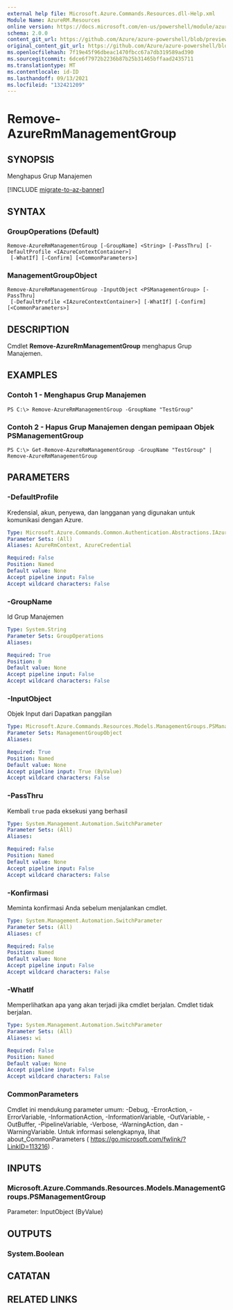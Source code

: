 ```yaml
---
external help file: Microsoft.Azure.Commands.Resources.dll-Help.xml
Module Name: AzureRM.Resources
online version: https://docs.microsoft.com/en-us/powershell/module/azurerm.resources/remove-azurermmanagementgroup/
schema: 2.0.0
content_git_url: https://github.com/Azure/azure-powershell/blob/preview/src/ResourceManager/Resources/Commands.Resources/help/Remove-AzureRmManagementGroup.md
original_content_git_url: https://github.com/Azure/azure-powershell/blob/preview/src/ResourceManager/Resources/Commands.Resources/help/Remove-AzureRmManagementGroup.md
ms.openlocfilehash: 7f19e45f96dbeac1470fbcc67a7db319589ad390
ms.sourcegitcommit: 6dce6f7972b2236b87b25b31465bffaad2435711
ms.translationtype: MT
ms.contentlocale: id-ID
ms.lasthandoff: 09/13/2021
ms.locfileid: "132421209"
---
```

# Remove-AzureRmManagementGroup

## SYNOPSIS
Menghapus Grup Manajemen

[!INCLUDE [migrate-to-az-banner](../../includes/migrate-to-az-banner.md)]

## SYNTAX

### GroupOperations (Default)
```
Remove-AzureRmManagementGroup [-GroupName] <String> [-PassThru] [-DefaultProfile <IAzureContextContainer>]
 [-WhatIf] [-Confirm] [<CommonParameters>]
```

### ManagementGroupObject
```
Remove-AzureRmManagementGroup -InputObject <PSManagementGroup> [-PassThru]
 [-DefaultProfile <IAzureContextContainer>] [-WhatIf] [-Confirm] [<CommonParameters>]
```

## DESCRIPTION
Cmdlet **Remove-AzureRmManagementGroup** menghapus Grup Manajemen.

## EXAMPLES

### Contoh 1 - Menghapus Grup Manajemen
```
PS C:\> Remove-AzureRmManagementGroup -GroupName "TestGroup"
```

### Contoh 2 - Hapus Grup Manajemen dengan pemipaan Objek PSManagementGroup
```
PS C:\> Get-Remove-AzureRmManagementGroup -GroupName "TestGroup" | Remove-AzureRmManagementGroup
```

## PARAMETERS

### -DefaultProfile
Kredensial, akun, penyewa, dan langganan yang digunakan untuk komunikasi dengan Azure.

```yaml
Type: Microsoft.Azure.Commands.Common.Authentication.Abstractions.IAzureContextContainer
Parameter Sets: (All)
Aliases: AzureRmContext, AzureCredential

Required: False
Position: Named
Default value: None
Accept pipeline input: False
Accept wildcard characters: False
```

### -GroupName
Id Grup Manajemen

```yaml
Type: System.String
Parameter Sets: GroupOperations
Aliases:

Required: True
Position: 0
Default value: None
Accept pipeline input: False
Accept wildcard characters: False
```

### -InputObject
Objek Input dari Dapatkan panggilan

```yaml
Type: Microsoft.Azure.Commands.Resources.Models.ManagementGroups.PSManagementGroup
Parameter Sets: ManagementGroupObject
Aliases:

Required: True
Position: Named
Default value: None
Accept pipeline input: True (ByValue)
Accept wildcard characters: False
```

### -PassThru
Kembali `true` pada eksekusi yang berhasil

```yaml
Type: System.Management.Automation.SwitchParameter
Parameter Sets: (All)
Aliases:

Required: False
Position: Named
Default value: None
Accept pipeline input: False
Accept wildcard characters: False
```

### -Konfirmasi
Meminta konfirmasi Anda sebelum menjalankan cmdlet.

```yaml
Type: System.Management.Automation.SwitchParameter
Parameter Sets: (All)
Aliases: cf

Required: False
Position: Named
Default value: None
Accept pipeline input: False
Accept wildcard characters: False
```

### -WhatIf
Memperlihatkan apa yang akan terjadi jika cmdlet berjalan.
Cmdlet tidak berjalan.

```yaml
Type: System.Management.Automation.SwitchParameter
Parameter Sets: (All)
Aliases: wi

Required: False
Position: Named
Default value: None
Accept pipeline input: False
Accept wildcard characters: False
```

### CommonParameters
Cmdlet ini mendukung parameter umum: -Debug, -ErrorAction, -ErrorVariable, -InformationAction, -InformationVariable, -OutVariable, -OutBuffer, -PipelineVariable, -Verbose, -WarningAction, dan -WarningVariable. Untuk informasi selengkapnya, lihat about_CommonParameters ( https://go.microsoft.com/fwlink/?LinkID=113216) .

## INPUTS

### Microsoft.Azure.Commands.Resources.Models.ManagementGroups.PSManagementGroup
Parameter: InputObject (ByValue)

## OUTPUTS

### System.Boolean

## CATATAN

## RELATED LINKS
